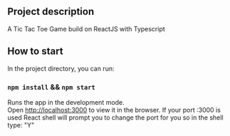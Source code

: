 ## Project description

A Tic Tac Toe Game build on ReactJS with Typescript

## How to start

In the project directory, you can run:

### `npm install` && `npm start`

Runs the app in the development mode.\
Open [http://localhost:3000](http://localhost:3000) to view it in the browser.
If your port :3000 is used React shell will prompt you to change the port for you so in the shell type: "Y"
